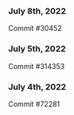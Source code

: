 ### July 8th, 2022

Commit #30452

### July 5th, 2022

Commit #314353


### July 4th, 2022

Commit #72281
